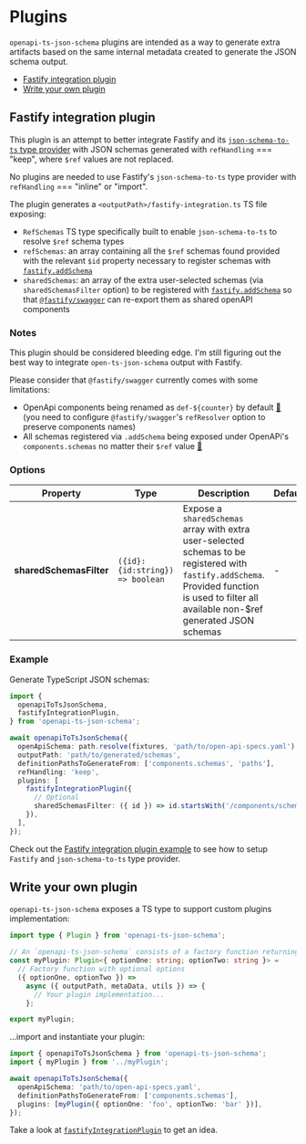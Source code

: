 # Plugins

`openapi-ts-json-schema` plugins are intended as a way to generate extra artifacts based on the same internal metadata created to generate the JSON schema output.

- [Fastify integration plugin](#fastify-integration-plugin)
- [Write your own plugin](#write-your-own-plugin)

## Fastify integration plugin

This plugin is an attempt to better integrate Fastify and its [`json-schema-to-ts` type provider](https://github.com/fastify/fastify-type-provider-json-schema-to-ts) with JSON schemas generated with `refHandling` === "keep", where `$ref` values are not replaced.

No plugins are needed to use Fastify's `json-schema-to-ts` type provider with `refHandling` === "inline" or "import".

The plugin generates a `<outputPath>/fastify-integration.ts` TS file exposing:

- `RefSchemas` TS type specifically built to enable `json-schema-to-ts` to resolve `$ref` schema types
- `refSchemas`: an array containing all the `$ref` schemas found provided with the relevant `$id` property necessary to register schemas with [`fastify.addSchema`](https://fastify.dev/docs/latest/Reference/Server/#addschema)
- `sharedSchemas`: an array of the extra user-selected schemas (via `sharedSchemasFilter` option) to be registered with [`fastify.addSchema`](https://fastify.dev/docs/latest/Reference/Server/#addschema) so that [`@fastify/swagger`](https://github.com/fastify/fastify-swagger) can re-export them as shared openAPI components

### Notes

This plugin should be considered bleeding edge. I'm still figuring out the best way to integrate `open-ts-json-schema` output with Fastify.

Please consider that `@fastify/swagger` currently comes with some limitations:

- OpenApi components being renamed as `def-${counter}` by default [🔗](https://github.com/fastify/fastify-swagger/tree/v8.10.1#managing-your-refs) (you need to configure `@fastify/swagger`'s `refResolver` option to preserve components names)
- All schemas registered via `.addSchema` being exposed under OpenAPi's `components.schemas` no matter their `$ref` value [🔗](https://github.com/fastify/fastify-swagger/blob/22d1e7c4f8cf63b0134047cdc272391d4bef3ec4/lib/spec/openapi/index.js#L23)

### Options

| Property                | Type                             | Description                                                                                                                                                                                  | Default |
| ----------------------- | -------------------------------- | -------------------------------------------------------------------------------------------------------------------------------------------------------------------------------------------- | ------- |
| **sharedSchemasFilter** | `({id}: {id:string}) => boolean` | Expose a `sharedSchemas` array with extra user-selected schemas to be registered with `fastify.addSchema`. Provided function is used to filter all available non-$ref generated JSON schemas | -       |

### Example

Generate TypeScript JSON schemas:

```ts
import {
  openapiToTsJsonSchema,
  fastifyIntegrationPlugin,
} from 'openapi-ts-json-schema';

await openapiToTsJsonSchema({
  openApiSchema: path.resolve(fixtures, 'path/to/open-api-specs.yaml'),
  outputPath: 'path/to/generated/schemas',
  definitionPathsToGenerateFrom: ['components.schemas', 'paths'],
  refHandling: 'keep',
  plugins: [
    fastifyIntegrationPlugin({
      // Optional
      sharedSchemasFilter: ({ id }) => id.startsWith('/components/schemas'),
    }),
  ],
});
```

Check out the [Fastify integration plugin example](../examples/fastify-integration-plugin/) to see how to setup `Fastify` and `json-schema-to-ts` type provider.

## Write your own plugin

`openapi-ts-json-schema` exposes a TS type to support custom plugins implementation:

```ts
import type { Plugin } from 'openapi-ts-json-schema';

// An `openapi-ts-json-schema` consists of a factory function returning an async function
const myPlugin: Plugin<{ optionOne: string; optionTwo: string }> =
  // Factory function with optional options
  ({ optionOne, optionTwo }) =>
    async ({ outputPath, metaData, utils }) => {
      // Your plugin implementation...
    };

export myPlugin;
```

...import and instantiate your plugin:

```ts
import { openapiToTsJsonSchema } from 'openapi-ts-json-schema';
import { myPlugin } from '../myPlugin';

await openapiToTsJsonSchema({
  openApiSchema: 'path/to/open-api-specs.yaml',
  definitionPathsToGenerateFrom: ['components.schemas'],
  plugins: [myPlugin({ optionOne: 'foo', optionTwo: 'bar' })],
});
```

Take a look at [`fastifyIntegrationPlugin`](../src/plugins/fastifyIntegrationPlugin.ts) to get an idea.
